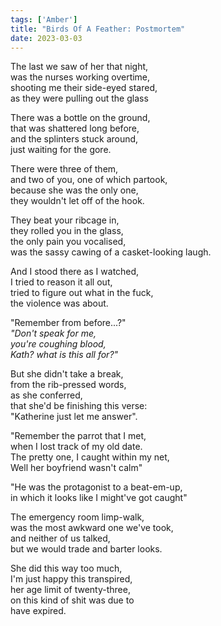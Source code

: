 ```yaml
---  
tags: ['Amber']
title: "Birds Of A Feather: Postmortem"
date: 2023-03-03
---
```


The last we saw of her that night,  
was the nurses working overtime,  
shooting me their side-eyed stared,  
as they were pulling out the glass

There was a bottle on the ground,  
that was shattered long before,  
and the splinters stuck around,  
just waiting for the gore.

There were three of them,  
and two of you, one of which partook,  
because she was the only one,  
they wouldn't let off of the hook.

They beat your ribcage in,  
they rolled you in the glass,  
the only pain you vocalised,  
was the sassy cawing of a casket-looking laugh.

And I stood there as I watched,  
I tried to reason it all out,  
tried to figure out what in the fuck,  
the violence was about.

"Remember from before...?"  
*"Don't speak for me,*  
*you're coughing blood,*  
*Kath? what is this all for?"*

But she didn't take a break,  
from the rib-pressed words,  
as she conferred,  
that she'd be finishing this verse:  
"Katherine just let me answer".

"Remember the parrot that I met,  
when I lost track of my old date.  
The pretty one, I caught within my net,  
Well her boyfriend wasn't calm"

"He was the protagonist to a beat-em-up,  
in which it looks like I might've got caught"

The emergency room limp-walk,  
was the most awkward one we've took,  
and neither of us talked,  
but we would trade and barter looks.

She did this way too much,  
I'm just happy this transpired,  
her age limit of twenty-three,  
on this kind of shit was due to  
have expired.
